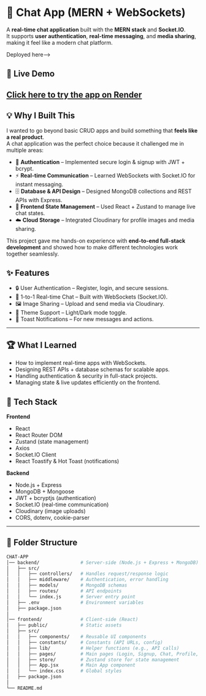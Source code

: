 # 💬 Chat App (MERN + WebSockets)

A **real-time chat application** built with the **MERN stack** and **Socket.IO**.  
It supports **user authentication**, **real-time messaging**, and **media sharing**, making it feel like a modern chat platform.

Deployed here-->
  ## 🚀 Live Demo
[Click here to try the app on Render](https://mern-chat-app-3z8a.onrender.com)
---

## 💡 Why I Built This

I wanted to go beyond basic CRUD apps and build something that **feels like a real product**.  
A chat application was the perfect choice because it challenged me in multiple areas:

- 🔐 **Authentication** – Implemented secure login & signup with JWT + bcrypt.  
- ⚡ **Real-time Communication** – Learned WebSockets with Socket.IO for instant messaging.  
- 🗄️ **Database & API Design** – Designed MongoDB collections and REST APIs with Express.  
- 🎨 **Frontend State Management** – Used React + Zustand to manage live chat states.  
- ☁️ **Cloud Storage** – Integrated Cloudinary for profile images and media sharing.  

This project gave me hands-on experience with **end-to-end full-stack development** and showed how to make different technologies work together seamlessly.

## ✨ Features

- 🔒 User Authentication – Register, login, and secure sessions.  
- 💭 1-to-1 Real-time Chat – Built with WebSockets (Socket.IO).  
- 🖼️ Image Sharing – Upload and send media via Cloudinary.  
- 🌙 Theme Support – Light/Dark mode toggle.  
- 🔔 Toast Notifications – For new messages and actions.  

---

## 🏆 What I Learned

- How to implement real-time apps with WebSockets.  
- Designing REST APIs + database schemas for scalable apps.  
- Handling authentication & security in full-stack projects.  
- Managing state & live updates efficiently on the frontend.  

  

## 🚀 Tech Stack

**Frontend**
- React  
- React Router DOM  
- Zustand (state management)  
- Axios  
- Socket.IO Client  
- React Toastify & Hot Toast (notifications)  

**Backend**
- Node.js + Express  
- MongoDB + Mongoose  
- JWT + bcryptjs (authentication)  
- Socket.IO (real-time communication)  
- Cloudinary (image uploads)  
- CORS, dotenv, cookie-parser  

---


## 📂 Folder Structure

```bash
CHAT-APP
│── backend/               # Server-side (Node.js + Express + MongoDB)
│   ├── src/
│   │   ├── controllers/   # Handles request/response logic
│   │   ├── middleware/    # Authentication, error handling
│   │   ├── models/        # MongoDB schemas
│   │   ├── routes/        # API endpoints
│   │   └── index.js       # Server entry point
│   ├── .env               # Environment variables
│   ├── package.json       
│
│── frontend/              # Client-side (React)
│   ├── public/            # Static assets
│   ├── src/
│   │   ├── components/    # Reusable UI components
│   │   ├── constants/     # Constants (API URLs, config)
│   │   ├── lib/           # Helper functions (e.g., API calls)
│   │   ├── pages/         # Main pages (Login, Signup, Chat, Profile, etc.)
│   │   ├── store/         # Zustand store for state management
│   │   ├── App.jsx        # Main App component
│   │   └── index.css      # Global styles
│   ├── package.json
│
└── README.md

